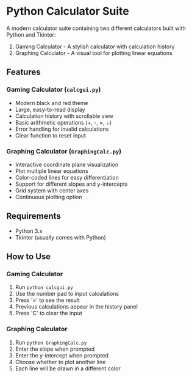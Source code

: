 # Python Calculator Suite

A modern calculator suite containing two different calculators built with Python and Tkinter:

1. Gaming Calculator - A stylish calculator with calculation history
2. Graphing Calculator - A visual tool for plotting linear equations

## Features

### Gaming Calculator (`calcgui.py`)

- Modern black and red theme
- Large, easy-to-read display
- Calculation history with scrollable view
- Basic arithmetic operations (+, -, ×, ÷)
- Error handling for invalid calculations
- Clear function to reset input

### Graphing Calculator (`GraphingCalc.py`)

- Interactive coordinate plane visualization
- Plot multiple linear equations
- Color-coded lines for easy differentiation
- Support for different slopes and y-intercepts
- Grid system with center axes
- Continuous plotting option

## Requirements

- Python 3.x
- Tkinter (usually comes with Python)

## How to Use

### Gaming Calculator

1. Run `python calcgui.py`
2. Use the number pad to input calculations
3. Press '=' to see the result
4. Previous calculations appear in the history panel
5. Press 'C' to clear the input

### Graphing Calculator

1. Run `python GraphingCalc.py`
2. Enter the slope when prompted
3. Enter the y-intercept when prompted
4. Choose whether to plot another line
5. Each line will be drawn in a different color
